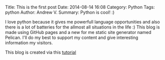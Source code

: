 Title: This is the first post
Date: 2014-08-14 16:08
Category: Python
Tags: python
Author: Andrew V.
Summary: Python is cool! :)

I love python because it gives me powerfull language opportunities and also there is a lot of batteries for the allmost all situations in the life :)
This blog is made using GitHub pages and a new for me static site generator named Pelican. I'll do my best to support my content and give interesting information my visitors.

This blog is created via this [tutorial](http://ntanjerome.org/blog/how-to-setup-github-user-page-with-pelican/  )
